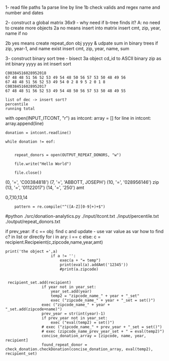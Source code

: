 1- read file paths
1a parse line by line
1b check valids and regex name and number and dates

2- construct a global matrix 36x9 - why need if b-tree finds it? 
                        A: no need to create more objects
2a no means insert into matrix
insert cmt, zip, year, name if no

2b yes means create repeat_don obj yyyy & udpate sum in binary trees
if zip, year-1, and name exist
insert cmt, zip, year, name, sum

3- construct binary sort tree - bisect
3a object 
    cd_id to ASCII binary
    zip as int binary
    yyyy as int insert sort
    
    C00384516028952018
    67 48 48 51 56 52 53 49 54 48 50 56 57 53 50 48 49 56 
    67 48 48 51 56 52 53 49 54 0 2 8 9 5 2 0 1 8 
    C00384516028952017
    67 48 48 51 56 52 53 49 54 48 50 56 57 53 50 48 49 55 
    
    list of dec -> insert sort?
    percentile
    running total


with open(INPUT_ITCONT, "r") as intcont:
    array = []
    for line in intcont:
        array.append(line)

    donation = intcont.readline()

    while donation != eof:


        repeat_donors = open(OUTPUT_REPEAT_DONORS, "w")

        file.write("Hello World")

        file.close()

(0, '=', 'C00384818')
(7, '=', 'ABBOTT, JOSEPH')
(10, '=', '028956146') zip
(13, '=', '01122017')
(14, '=', '250') amt

0,7,10,13,14

        pattern = re.compile("^([A-Z][0-9]+)+$")

#python ./src/donation-analytics.py ./input/itcont.txt ./input/percentile.txt ./output/repeat_donors.txt

if prev_year: 
if c == obj:
    find c and update - use var value as var
    how to find c? in list or directly
    for i in ary:
        i == c
else:
    c = recipient.Recipeient(c,zipcode,name,year,amt)
    
    
    print('the object =',a)
                        if a != '':
                            exec(a + "= temp")
                            print(eval(a).addAmt('12345'))
                            #print(a.zipcode)
                            
                            
     recipient_set.add(recipient)
                    if year not in year_set:
                        year_set.add(year)
                        temp2 = "zipcode_name_" + year + "_set"
                        exec ("zipcode_name_" + year + "_set = set()")
                    exec ("zipcode_name_" + year + "_set.add(zipcode+name)")
                    prev_year = str(int(year)-1)
                    if prev_year not in year_set:
                        exec ("eval(temp2) = set()")
                    # exec ("zipcode_name_" + prev_year + "_set = set()")
                    # exec (zipcode_name_prev_year_set + " = eval(temp2)")
                    concise_donation_array = [zipcode, name, year, recipient]
                    found_repeat_donor = check_donation.checkDonation(concise_donation_array, eval(temp2), recipient_set)